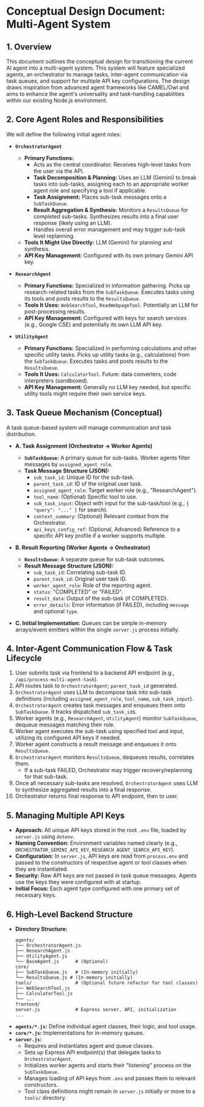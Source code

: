 # Conceptual Design Document: Multi-Agent System

## 1. Overview

This document outlines the conceptual design for transitioning the current AI agent into a multi-agent system. This system will feature specialized agents, an orchestrator to manage tasks, inter-agent communication via task queues, and support for multiple API key configurations. The design draws inspiration from advanced agent frameworks like CAMEL/Owl and aims to enhance the agent's universality and task-handling capabilities within our existing Node.js environment.

## 2. Core Agent Roles and Responsibilities

We will define the following initial agent roles:

*   **`OrchestratorAgent`**
    *   **Primary Functions:**
        *   Acts as the central coordinator. Receives high-level tasks from the user via the API.
        *   **Task Decomposition & Planning:** Uses an LLM (Gemini) to break tasks into sub-tasks, assigning each to an appropriate worker agent role and specifying a tool if applicable.
        *   **Task Assignment:** Places sub-task messages onto a `SubTaskQueue`.
        *   **Result Aggregation & Synthesis:** Monitors a `ResultsQueue` for completed sub-tasks. Synthesizes results into a final user response (likely using an LLM).
        *   Handles overall error management and may trigger sub-task level replanning.
    *   **Tools It Might Use Directly:** LLM (Gemini) for planning and synthesis.
    *   **API Key Management:** Configured with its own primary Gemini API key.

*   **`ResearchAgent`**
    *   **Primary Functions:** Specialized in information gathering. Picks up research-related tasks from the `SubTaskQueue`. Executes tasks using its tools and posts results to the `ResultsQueue`.
    *   **Tools It Uses:** `WebSearchTool`, `ReadWebpageTool`. Potentially an LLM for post-processing results.
    *   **API Key Management:** Configured with keys for search services (e.g., Google CSE) and potentially its own LLM API key.

*   **`UtilityAgent`**
    *   **Primary Functions:** Specialized in performing calculations and other specific utility tasks. Picks up utility tasks (e.g., calculations) from the `SubTaskQueue`. Executes tasks and posts results to the `ResultsQueue`.
    *   **Tools It Uses:** `CalculatorTool`. Future: data converters, code interpreters (sandboxed).
    *   **API Key Management:** Generally no LLM key needed, but specific utility tools might require their own service keys.

## 3. Task Queue Mechanism (Conceptual)

A task queue-based system will manage communication and task distribution.

*   **A. Task Assignment (Orchestrator -> Worker Agents)**
    *   **`SubTaskQueue`:** A primary queue for sub-tasks. Worker agents filter messages by `assigned_agent_role`.
    *   **Task Message Structure (JSON):**
        *   `sub_task_id`: Unique ID for the sub-task.
        *   `parent_task_id`: ID of the original user task.
        *   `assigned_agent_role`: Target worker role (e.g., "ResearchAgent").
        *   `tool_name`: (Optional) Specific tool to use.
        *   `sub_task_input`: Object with input for the sub-task/tool (e.g., `{ "query": "..." }` for search).
        *   `context_summary`: (Optional) Relevant context from the Orchestrator.
        *   `api_keys_config_ref`: (Optional, Advanced) Reference to a specific API key profile if a worker supports multiple.

*   **B. Result Reporting (Worker Agents -> Orchestrator)**
    *   **`ResultsQueue`:** A separate queue for sub-task outcomes.
    *   **Result Message Structure (JSON):**
        *   `sub_task_id`: Correlating sub-task ID.
        *   `parent_task_id`: Original user task ID.
        *   `worker_agent_role`: Role of the reporting agent.
        *   `status`: "COMPLETED" or "FAILED".
        *   `result_data`: Output of the sub-task (if COMPLETED).
        *   `error_details`: Error information (if FAILED), including `message` and optional `type`.

*   **C. Initial Implementation:** Queues can be simple in-memory arrays/event emitters within the single `server.js` process initially.

## 4. Inter-Agent Communication Flow & Task Lifecycle

1.  User submits task via frontend to a backend API endpoint (e.g., `/api/process-multi-agent-task`).
2.  API routes task to `OrchestratorAgent`; `parent_task_id` generated.
3.  `OrchestratorAgent` uses LLM to decompose task into sub-task definitions (including `assigned_agent_role`, `tool_name`, `sub_task_input`).
4.  `OrchestratorAgent` creates task messages and enqueues them onto `SubTaskQueue`. It tracks dispatched `sub_task_id`s.
5.  Worker agents (e.g., `ResearchAgent`, `UtilityAgent`) monitor `SubTaskQueue`, dequeue messages matching their role.
6.  Worker agent executes the sub-task using specified tool and input, utilizing its configured API keys if needed.
7.  Worker agent constructs a result message and enqueues it onto `ResultsQueue`.
8.  `OrchestratorAgent` monitors `ResultsQueue`, dequeues results, correlates them.
    *   If a sub-task FAILED, Orchestrator may trigger recovery/replanning for that sub-task.
9.  Once all necessary sub-tasks are resolved, `OrchestratorAgent` uses LLM to synthesize aggregated results into a final response.
10. Orchestrator returns final response to API endpoint, then to user.

## 5. Managing Multiple API Keys

*   **Approach:** All unique API keys stored in the root `.env` file, loaded by `server.js` using `dotenv`.
*   **Naming Convention:** Environment variables named clearly (e.g., `ORCHESTRATOR_GEMINI_API_KEY`, `RESEARCH_AGENT_SEARCH_API_KEY`).
*   **Configuration:** In `server.js`, API keys are read from `process.env` and passed to the constructors of respective agent or tool classes when they are instantiated.
*   **Security:** Raw API keys are not passed in task queue messages. Agents use the keys they were configured with at startup.
*   **Initial Focus:** Each agent type configured with one primary set of necessary keys.

## 6. High-Level Backend Structure

*   **Directory Structure:**
    ```
    agents/
    ├── OrchestratorAgent.js
    ├── ResearchAgent.js
    ├── UtilityAgent.js
    └── BaseAgent.js      # (Optional)
    core/
    ├── SubTaskQueue.js   # (In-memory initially)
    └── ResultsQueue.js # (In-memory initially)
    tools/                # (Optional future refactor for tool classes)
    ├── WebSearchTool.js
    ├── CalculatorTool.js
    └── ...
    frontend/
    server.js             # Express server, API, initialization
    ...
    ```
*   **`agents/*.js`:** Define individual agent classes, their logic, and tool usage.
*   **`core/*.js`:** Implementations for in-memory queues.
*   **`server.js`:**
    *   Requires and instantiates agent and queue classes.
    *   Sets up Express API endpoint(s) that delegate tasks to `OrchestratorAgent`.
    *   Initializes worker agents and starts their "listening" process on the `SubTaskQueue`.
    *   Manages loading of API keys from `.env` and passes them to relevant constructors.
    *   Tool class definitions might remain in `server.js` initially or move to a `tools/` directory.
```
